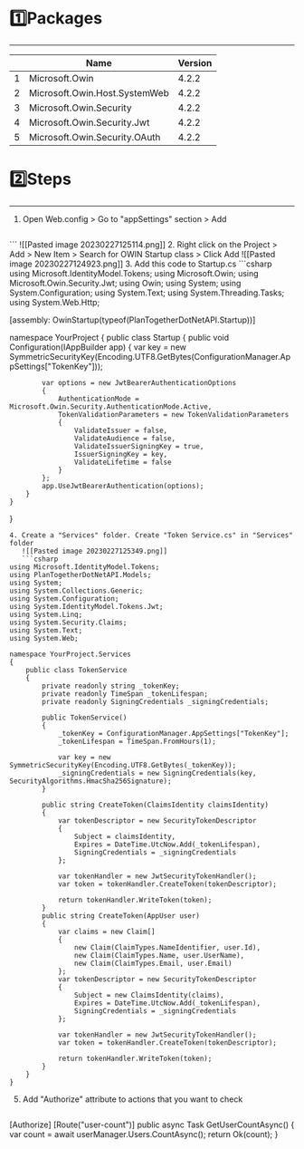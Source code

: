 # 1️⃣Packages
---
| | Name | Version |
|-|-|-|
|1| Microsoft.Owin | 4.2.2 |
|2| Microsoft.Owin.Host.SystemWeb| 4.2.2|
|3| Microsoft.Owin.Security| 4.2.2|
|4| Microsoft.Owin.Security.Jwt| 4.2.2|
|5| Microsoft.Owin.Security.OAuth| 4.2.2|

# 2️⃣Steps
---
1. Open Web.config > Go to "appSettings" section > Add 
   
   ```xml
<add key="TokenKey" value="Your key" />
```
![[Pasted image 20230227125114.png]]
2. Right click on the Project > Add > New Item > Search for OWIN Startup class > Click Add ![[Pasted image 20230227124923.png]]
   3. Add this code to Startup.cs
      ```csharp
      using Microsoft.IdentityModel.Tokens;
using Microsoft.Owin;
using Microsoft.Owin.Security.Jwt;
using Owin;
using System;
using System.Configuration;
using System.Text;
using System.Threading.Tasks;
using System.Web.Http;

[assembly: OwinStartup(typeof(PlanTogetherDotNetAPI.Startup))]

namespace YourProject
{
    public class Startup
    {
        public void Configuration(IAppBuilder app)
        {
            var key = new SymmetricSecurityKey(Encoding.UTF8.GetBytes(ConfigurationManager.AppSettings["TokenKey"]));

            var options = new JwtBearerAuthenticationOptions
            {
                AuthenticationMode = Microsoft.Owin.Security.AuthenticationMode.Active,
                TokenValidationParameters = new TokenValidationParameters
                {
                    ValidateIssuer = false,
                    ValidateAudience = false,
                    ValidateIssuerSigningKey = true,
                    IssuerSigningKey = key,
                    ValidateLifetime = false
                }
            };
            app.UseJwtBearerAuthentication(options);
        }
    }
}

```
4. Create a "Services" folder. Create "Token Service.cs" in "Services" folder
   ![[Pasted image 20230227125349.png]]
   ```csharp
using Microsoft.IdentityModel.Tokens;
using PlanTogetherDotNetAPI.Models;
using System;
using System.Collections.Generic;
using System.Configuration;
using System.IdentityModel.Tokens.Jwt;
using System.Linq;
using System.Security.Claims;
using System.Text;
using System.Web;

namespace YourProject.Services
{
    public class TokenService
    {
        private readonly string _tokenKey;
        private readonly TimeSpan _tokenLifespan;
        private readonly SigningCredentials _signingCredentials;

        public TokenService()
        {
            _tokenKey = ConfigurationManager.AppSettings["TokenKey"];
            _tokenLifespan = TimeSpan.FromHours(1);

            var key = new SymmetricSecurityKey(Encoding.UTF8.GetBytes(_tokenKey));
            _signingCredentials = new SigningCredentials(key, SecurityAlgorithms.HmacSha256Signature);
        }

        public string CreateToken(ClaimsIdentity claimsIdentity)
        {
            var tokenDescriptor = new SecurityTokenDescriptor
            {
                Subject = claimsIdentity,
                Expires = DateTime.UtcNow.Add(_tokenLifespan),
                SigningCredentials = _signingCredentials
            };

            var tokenHandler = new JwtSecurityTokenHandler();
            var token = tokenHandler.CreateToken(tokenDescriptor);

            return tokenHandler.WriteToken(token);
        }
        public string CreateToken(AppUser user)
        {
            var claims = new Claim[]
            {
                new Claim(ClaimTypes.NameIdentifier, user.Id),
                new Claim(ClaimTypes.Name, user.UserName),
                new Claim(ClaimTypes.Email, user.Email)
            };
            var tokenDescriptor = new SecurityTokenDescriptor
            {
                Subject = new ClaimsIdentity(claims),
                Expires = DateTime.UtcNow.Add(_tokenLifespan),
                SigningCredentials = _signingCredentials
            };

            var tokenHandler = new JwtSecurityTokenHandler();
            var token = tokenHandler.CreateToken(tokenDescriptor);

            return tokenHandler.WriteToken(token);
        }
    }
}
```
5. Add "Authorize" attribute to actions that you want to check
   ```csharp
[Authorize]
[Route("user-count")]
public async Task<IHttpActionResult> GetUserCountAsync()
{
	var count = await userManager.Users.CountAsync();
	return Ok(count);
}
```